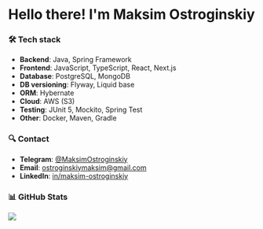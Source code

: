 # Hello there! I'm Maksim Ostroginskiy

### 🛠️ Tech stack

- **Backend**: Java, Spring Framework
- **Frontend**: JavaScript, TypeScript, React, Next.js
- **Database**: PostgreSQL, MongoDB
-  **DB versioning**: Flyway, Liquid base
- **ORM**: Hybernate
- **Cloud**: AWS (S3)
- **Testing**: JUnit 5, Mockito, Spring Test
- **Other**: Docker, Maven, Gradle

### 🔍 Contact

- **Telegram**: [@MaksimOstroginskiy](https://t.me/MaksimOstroginskiy)
- **Email**: [ostroginskiymaksim@gmail.com](mailto:ostroginskiymaksim@gmail.com)
- **LinkedIn**: [in/maksim-ostroginskiy](https://www.linkedin.com/in/maksym-ostrozhynskyi-88964a34a/)

### 📊 GitHub Stats

<div>
    <img src="https://github-readme-stats.vercel.app/api/top-langs/?username=MaksimOstr&layout=compact&theme=dark"/>
</div>

